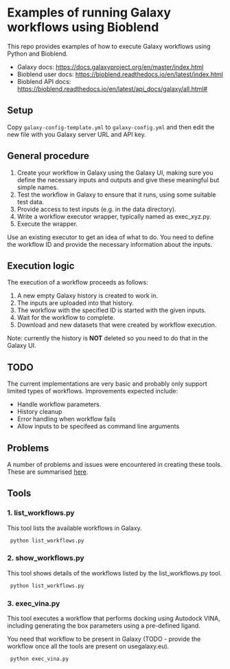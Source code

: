 # Examples of running Galaxy workflows using Bioblend

This repo provides examples of how to execute Galaxy workflows using Python and 
 Bioblend.

* Galaxy docs: https://docs.galaxyproject.org/en/master/index.html
* Bioblend user docs: https://bioblend.readthedocs.io/en/latest/index.html
* Bioblend API docs: https://bioblend.readthedocs.io/en/latest/api_docs/galaxy/all.html#

## Setup

Copy `galaxy-config-template.yml` to `galaxy-config.yml` and then edit the new file
with you Galaxy server URL and API key.

## General procedure

1. Create your workflow in Galaxy using the Galaxy UI, making sure you define the necessary
inputs and outputs and give these meaningful but simple names.
2. Test the workflow in Galaxy to ensure that it runs, using some suitable test data.
3. Provide access to test inputs (e.g. in the data directory).
4. Write a workflow executor wrapper, typically named as exec_xyz.py.
5. Execute the wrapper.
 
Use an existing executor to get an idea of what to do. You need to define the workflow ID
and provide the necessary information about the inputs.

## Execution logic

The execution of a workflow proceeds as follows:

1. A new empty Galaxy history is created to work in.
2. The inputs are uploaded into that history.
3. The workflow with the specified ID is started with the given inputs. 
4. Wait for the workflow to complete.
5. Download and new datasets that were created by workflow execution.

Note: currently the history is **NOT** deleted so you need to do that in the Galaxy UI. 

## TODO

The current implementations are very basic and probably only support limited types of
workflows. Improvements expected include:

* Handle workflow parameters.
* History cleanup
* Error handling when workflow fails
* Allow inputs to be specifeed as command line arguments 

## Problems

A number of problems and issues were encountered in creating these tools. These are summarised
[here](problems.md).

## Tools

### 1. list_workflows.py

This tool lists the available workflows in Galaxy.

```bash
 python list_workflows.py
```

### 2. show_workflows.py

This tool shows details of the workflows listed by the list_workflows.py tool.

```bash
 python list_workflows.py
```
 
### 3. exec_vina.py

This tool executes a workflow that performs docking using Autodock VINA, including
generating the box parameters using a pre-defined ligand.

You need that workflow to be present in Galaxy (TODO - provide the workflow once all the 
tools are present on usegalaxy.eu).

```bash
 python exec_vina.py
```


